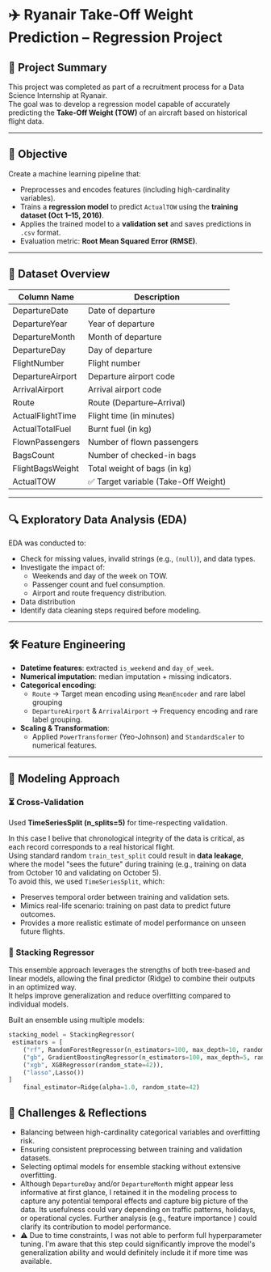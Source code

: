 # ✈️ Ryanair Take-Off Weight Prediction – Regression Project

## 📌 Project Summary
This project was completed as part of a recruitment process for a Data Science Internship at Ryanair.  
The goal was to develop a regression model capable of accurately predicting the **Take-Off Weight (TOW)** of an aircraft based on historical flight data.

---

## 🧠 Objective
Create a machine learning pipeline that:
- Preprocesses and encodes features (including high-cardinality variables).
- Trains a **regression model** to predict `ActualTOW` using the **training dataset (Oct 1–15, 2016)**.
- Applies the trained model to a **validation set** and saves predictions in `.csv` format.
- Evaluation metric: **Root Mean Squared Error (RMSE)**.

---

## 📁 Dataset Overview

| Column Name         | Description                          |
|---------------------|--------------------------------------|
| DepartureDate       | Date of departure                    |
| DepartureYear       | Year of departure                    |
| DepartureMonth      | Month of departure                   |
| DepartureDay        | Day of departure                     |
| FlightNumber        | Flight number                        |
| DepartureAirport    | Departure airport code               |
| ArrivalAirport      | Arrival airport code                 |
| Route               | Route (Departure–Arrival)            |
| ActualFlightTime    | Flight time (in minutes)             |
| ActualTotalFuel     | Burnt fuel (in kg)                   |
| FlownPassengers     | Number of flown passengers           |
| BagsCount           | Number of checked-in bags            |
| FlightBagsWeight    | Total weight of bags (in kg)         |
| ActualTOW           | ✅ Target variable (Take-Off Weight) |

---

## 🔍 Exploratory Data Analysis (EDA)
EDA was conducted to:
- Check for missing values, invalid strings (e.g., `(null)`), and data types.
- Investigate the impact of:
  - Weekends and day of the week on TOW.
  - Passenger count and fuel consumption.
  - Airport and route frequency distribution.
- Data distribution
- Identify data cleaning steps required before modeling.

---

## 🛠️ Feature Engineering
- **Datetime features**: extracted `is_weekend` and `day_of_week`.
- **Numerical imputation**: median imputation + missing indicators.
- **Categorical encoding**:
  - `Route` → Target mean encoding using `MeanEncoder` and rare label grouping
  - `DepartureAirport` & `ArrivalAirport` → Frequency encoding and rare label grouping.
- **Scaling & Transformation**:
  - Applied `PowerTransformer` (Yeo-Johnson) and `StandardScaler` to numerical features.

---

## 🤖 Modeling Approach

### ⏳ Cross-Validation
Used **TimeSeriesSplit (n_splits=5)** for time-respecting validation.

In this case I belive that chronological integrity of the data is critical, as each record corresponds to a real historical flight.  
Using standard random `train_test_split` could result in **data leakage**, where the model "sees the future" during training (e.g., training on data from October 10 and validating on October 5).  
To avoid this, we used `TimeSeriesSplit`, which:
- Preserves temporal order between training and validation sets.
- Mimics real-life scenario: training on past data to predict future outcomes.
- Provides a more realistic estimate of model performance on unseen future flights.

### 🔄 Stacking Regressor
This ensemble approach leverages the strengths of both tree-based and linear models, allowing the final predictor (Ridge) to combine their outputs in an optimized way.  
It helps improve generalization and reduce overfitting compared to individual models.

Built an ensemble using multiple models:

```python
stacking_model = StackingRegressor(
 estimators = [
    ("rf", RandomForestRegressor(n_estimators=100, max_depth=10, random_state=42)),
    ("gb", GradientBoostingRegressor(n_estimators=100, max_depth=5, random_state=42)),
    ("xgb", XGBRegressor(random_state=42)),
    ("lasso",Lasso())
]
    final_estimator=Ridge(alpha=1.0, random_state=42)
```
## 🚧 Challenges & Reflections
- Balancing between high-cardinality categorical variables and overfitting risk.
- Ensuring consistent preprocessing between training and validation datasets.
- Selecting optimal models for ensemble stacking without extensive overfitting.
- Although `DepartureDay` and/or `DepartureMonth` might appear less informative at first glance, I retained it in the modeling process to capture any potential temporal effects and capture big picture of the data. Its usefulness could vary depending on traffic patterns, holidays, or operational cycles. Further analysis (e.g., feature importance ) could clarify its contribution to model performance.
- ⚠️ Due to time constraints, I was not able to perform full hyperparameter tuning.
I'm aware that this step could significantly improve the model's generalization ability and would definitely include it if more time was available.
